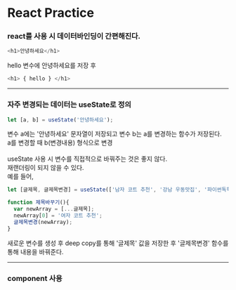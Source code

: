 # React Practice

### react를 사용 시 데이터바인딩이 간편해진다.

```javascript
<h1>안녕하세요</h1>
```

hello 변수에 안녕하세요를 저장 후 

```javascript
<h1> { hello } </h1>
```

<hr>

### 자주 변경되는 데이터는 useState로 정의

```javascript
let [a, b] = useState('안녕하세요');
```

변수 a에는 '안녕하세요' 문자열이 저장되고 변수 b는 a를 변경하는 함수가 저장된다.<br>
a를 변경할 때 b(변경내용) 형식으로 변경<br><br>
useState 사용 시 변수를 직접적으로 바꿔주는 것은 좋지 않다.<br>
재랜더링이 되지 않을 수 있다.<br>
예를 들어,

```javascript
let [글제목, 글제목변경] = useState(['남자 코트 추천', '강남 우동맛집', '파이썬독학']);

function 제목바꾸기(){
  var newArray = [...글제목];
  newArray[0] = '여자 코트 추천';
  글제목변경(newArray);
}
```

새로운 변수를 생성 후 deep copy를 통해 '글제목' 값을 저장한 후 '글제목변경' 함수를 통해 내용을 바꿔준다.
<hr>

### component 사용


